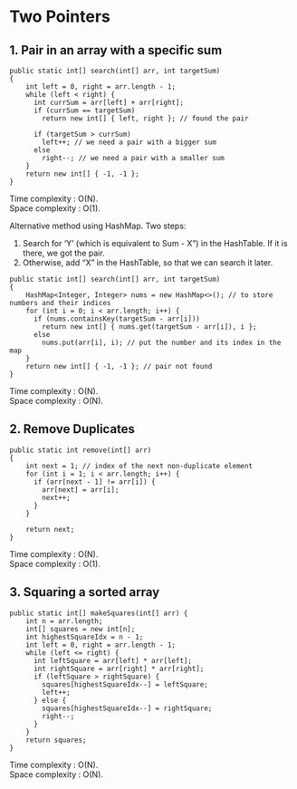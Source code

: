 # Two Pointers

## 1. Pair in an array with a specific sum
```
public static int[] search(int[] arr, int targetSum) 
{
    int left = 0, right = arr.length - 1;
    while (left < right) {
      int currSum = arr[left] + arr[right];
      if (currSum == targetSum)
        return new int[] { left, right }; // found the pair

      if (targetSum > currSum)
        left++; // we need a pair with a bigger sum
      else
        right--; // we need a pair with a smaller sum
    }
    return new int[] { -1, -1 };
}
```
Time complexity : O(N). <br />
Space complexity : O(1).


Alternative method using HashMap. Two steps: 
1. Search for ‘Y’ (which is equivalent to Sum - X”) in the HashTable. If it is there, we got the pair. 
2. Otherwise, add “X” in the HashTable, so that we can search it later.
```
public static int[] search(int[] arr, int targetSum)
{
    HashMap<Integer, Integer> nums = new HashMap<>(); // to store numbers and their indices
    for (int i = 0; i < arr.length; i++) {
      if (nums.containsKey(targetSum - arr[i]))
        return new int[] { nums.get(targetSum - arr[i]), i };
      else
        nums.put(arr[i], i); // put the number and its index in the map
    }
    return new int[] { -1, -1 }; // pair not found
}
```
Time complexity : O(N). <br />
Space complexity : O(N).

## 2. Remove Duplicates
```
public static int remove(int[] arr)
{
    int next = 1; // index of the next non-duplicate element
    for (int i = 1; i < arr.length; i++) {
      if (arr[next - 1] != arr[i]) {
        arr[next] = arr[i];
        next++;
      }
    }

    return next;
}
```
Time complexity : O(N). <br />
Space complexity : O(1).

## 3. Squaring a sorted array
```
public static int[] makeSquares(int[] arr) {
    int n = arr.length;
    int[] squares = new int[n];
    int highestSquareIdx = n - 1;
    int left = 0, right = arr.length - 1;
    while (left <= right) {
      int leftSquare = arr[left] * arr[left];
      int rightSquare = arr[right] * arr[right];
      if (leftSquare > rightSquare) {
        squares[highestSquareIdx--] = leftSquare;
        left++;
      } else {
        squares[highestSquareIdx--] = rightSquare;
        right--;
      }
    }
    return squares;
}
```
Time complexity : O(N). <br />
Space complexity : O(N).